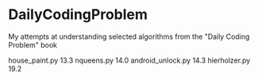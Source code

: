 # DailyCodingProblem
My attempts at understanding selected algorithms from the "Daily Coding Problem" book 

house_paint.py 13.3
nqueens.py 14.0
android_unlock.py 14.3
hierholzer.py 19.2



